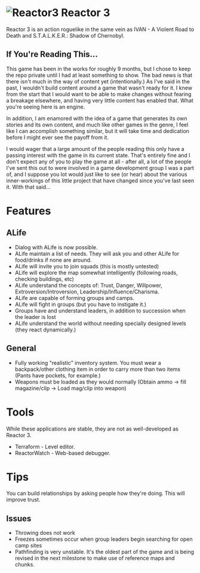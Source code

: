 ![Reactor3](https://raw.github.com/flags/Reactor-3/master/art/pngs/minilogo.png)
Reactor 3
=========
Reactor 3 is an action roguelike in the same vein as IVAN - A Violent Road to Death and S.T.A.L.K.E.R.: Shadow of Chernobyl.

If You're Reading This...
-------------------------
This game has been in the works for roughly 9 months, but I chose to keep the repo private until I had at least something to show. The bad news is that there isn't much in the way of content yet (intentionally.) As I've said in the past, I wouldn't build content around a game that wasn't ready for it. I knew from the start that I would want to be able to make changes without fearing a breakage elsewhere, and having very little content has enabled that. What you're seeing here is an engine.

In addition, I am enamored with the idea of a game that generates its own stories and its own content, and much like other games in the genre, I feel like I can accomplish something similar, but it will take time and dedication before I might ever see the payoff from it.

I would wager that a large amount of the people reading this only have a passing interest with the game in its current state. That's entirely fine and I don't expect any of you to play the game at all - after all, a lot of the people I've sent this out to were involved in a game development group I was a part of, and I suppose you lot would just like to see (or hear) about the various inner-workings of this little project that have changed since you've last seen it. With that said...

Features
========

ALife
-----
* Dialog with ALife is now possible.
* ALife maintain a list of needs. They will ask you and other ALife for food/drinks if none are around.
* ALife will invite you to join squads (this is mostly untested)
* ALife will explore the map somewhat intelligently (following roads, checking buildings, etc)
* ALife understand the concepts of: Trust, Danger, Willpower, Extroversion/Introversion, Leadership/Influence/Charisma.
* ALife are capable of forming groups and camps.
* ALife will fight in groups (but you have to instigate it.)
* Groups have and understand leaders, in addition to succession when the leader is lost
* ALife understand the world without needing specially designed levels (they react dynamically.)

General
-------
* Fully working "realistic" inventory system. You must wear a backpack/other clothing item in order to carry more than two items (Pants have pockets, for example.)
* Weapons must be loaded as they would normally (Obtain ammo -> fill magazine/clip -> Load mag/clip into weapon)

Tools
=====
While these applications are stable, they are not as well-developed as Reactor 3.

* Terraform - Level editor.
* ReactorWatch - Web-based debugger.

Tips
====
You can build relationships by asking people how they're doing. This will improve trust.

Issues
------
* Throwing does not work
* Freezes sometimes occur when group leaders begin searching for open camp sites
* Pathfinding is very unstable.
	It's the oldest part of the game and is being revised in the next milestone to make use of reference maps and chunks.

